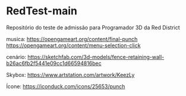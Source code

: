 # RedTest-main
 Repositório do teste de admissão para Programador 3D da Red District


musica:
https://opengameart.org/content/final-punch
https://opengameart.org/content/menu-selection-click

cenário:
https://sketchfab.com/3d-models/fence-retaining-wall-b26ac6fb2f5441e09cc1d66594816bec

Skybox:
https://www.artstation.com/artwork/KeezLy

Ícone:
https://iconduck.com/icons/25653/punch
